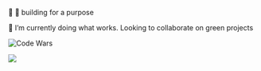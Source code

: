 👋 
 👀 building for a purpose
 
 🌱 I’m currently doing what works.
  Looking to collaborate on green projects 
  
 
  




 


![Code Wars](https://www.codewars.com/users/couchmeka/badges/large)

![](https://komarev.com/ghpvc/?username=couchmeka&color=green)

